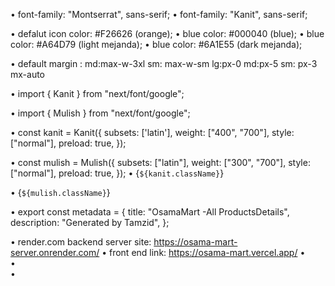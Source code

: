 • font-family: "Montserrat", sans-serif;
• font-family: "Kanit", sans-serif;

• defalut icon color: #F26626  (orange);
•  blue color: #000040 (blue);
•  blue color: #A64D79 (light mejanda);
•  blue color: #6A1E55 (dark mejanda);

• default margin : md:max-w-3xl sm: max-w-sm lg:px-0 md:px-5 sm: px-3 mx-auto 

• import { Kanit } from "next/font/google";

• import { Mulish } from "next/font/google";

• const kanit = Kanit({
  subsets: ['latin'], 
  weight: ["400", "700"],
  style: ["normal"],
 preload: true,
});

• const mulish = Mulish({
  subsets: ["latin"],
weight: ["300", "700"],
  style: ["normal"],
 preload: true,
});
•    {` ${kanit.className} `}

•   {` ${mulish.className} `}

•   export const metadata = {
    title: "OsamaMart -All ProductsDetails",
    description: "Generated by Tamzid",
  };

• render.com backend server site:  https://osama-mart-server.onrender.com/
• front end link: https://osama-mart.vercel.app/
•  
•  
• 
